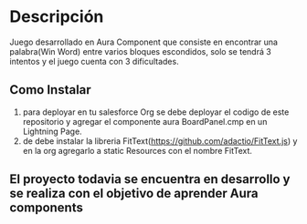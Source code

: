 # Descripción

Juego desarrollado en Aura Component que consiste en encontrar una palabra(Win Word) entre varios bloques escondidos, solo se tendrá 3 intentos y el juego cuenta con 3 dificultades.

## Como Instalar

1. para deployar en tu salesforce Org se debe deployar el codigo de este repositorio y agregar el componente aura BoardPanel.cmp en un Lightning Page.
2. de debe instalar la libreria FitText(https://github.com/adactio/FitText.js) y en la org agregarlo a static Resources con el nombre FitText.



## El proyecto todavia se encuentra en desarrollo y se realiza con el objetivo de aprender Aura components

